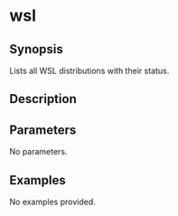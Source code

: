 # wsl

## Synopsis

Lists all WSL distributions with their status.

## Description



## Parameters
No parameters.
## Examples
No examples provided.
